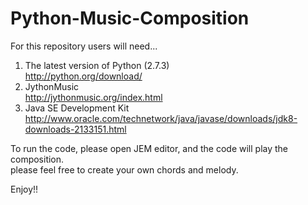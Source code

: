 # Python-Music-Composition

For this repository users will need...

1) The latest version of Python (2.7.3)                                                                              
    http://python.org/download/                                                                                      
2) JythonMusic                                                                                                       
    http://jythonmusic.org/index.html                                                                           
3) Java SE Development Kit                                                                                           
    http://www.oracle.com/technetwork/java/javase/downloads/jdk8-downloads-2133151.html                              
    
To run the code, please open JEM editor, and the code will play the composition.                                     
please feel free to create your own chords and melody.

Enjoy!!


